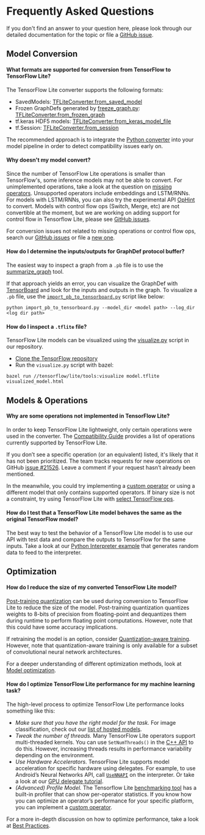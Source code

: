 # Frequently Asked Questions

If you don't find an answer to your question here, please look through our
detailed documentation for the topic or file a
[GitHub issue](https://github.com.cnpmjs.org/tensorflow/tensorflow/issues).

## Model Conversion

#### What formats are supported for conversion from TensorFlow to TensorFlow Lite?

The TensorFlow Lite converter supports the following formats:

*   SavedModels:
    [TFLiteConverter.from_saved_model](../convert/python_api.md#exporting_a_savedmodel_)
*   Frozen GraphDefs generated by
    [freeze_graph.py](https://github.com.cnpmjs.org/tensorflow/tensorflow/blob/master/tensorflow/python/tools/freeze_graph.py):
    [TFLiteConverter.from_frozen_graph](../convert/python_api.md#exporting_a_graphdef_from_file_)
*   tf.keras HDF5 models:
    [TFLiteConverter.from_keras_model_file](../convert/python_api.md#exporting_a_tfkeras_file_)
*   tf.Session:
    [TFLiteConverter.from_session](../convert/python_api.md#exporting_a_graphdef_from_tfsession_)

The recommended approach is to integrate the
[Python converter](../convert/python_api.md) into your model pipeline in order to
detect compatibility issues early on.

#### Why doesn't my model convert?

Since the number of TensorFlow Lite operations is smaller than TensorFlow's,
some inference models may not be able to convert. For unimplemented operations,
take a look at the question on
[missing operators](faq.md#why-are-some-operations-not-implemented-in-tensorflow-lite).
Unsupported operators include embeddings and LSTM/RNNs. For models with
LSTM/RNNs, you can also try the experimental API
[OpHint](https://www.tensorflow.org/api_docs/python/tf/lite/OpHint) to convert.
Models with control flow ops (Switch, Merge, etc) are not convertible at the
moment, but we are working on adding support for control flow in Tensorflow
Lite, please see
[GitHub issues](https://github.com.cnpmjs.org/tensorflow/tensorflow/issues/28485).

For conversion issues not related to missing operations or control flow ops,
search our
[GitHub issues](https://github.com.cnpmjs.org/tensorflow/tensorflow/issues?q=label%3Acomp%3Alite+)
or file a [new one](https://github.com.cnpmjs.org/tensorflow/tensorflow/issues).

#### How do I determine the inputs/outputs for GraphDef protocol buffer?

The easiest way to inspect a graph from a `.pb` file is to use the
[summarize_graph](https://github.com.cnpmjs.org/tensorflow/tensorflow/blob/master/tensorflow/tools/graph_transforms/README.md#inspecting-graphs)
tool.

If that approach yields an error, you can visualize the GraphDef with
[TensorBoard](https://www.tensorflow.org/guide/summaries_and_tensorboard) and
look for the inputs and outputs in the graph. To visualize a `.pb` file, use the
[`import_pb_to_tensorboard.py`](https://github.com.cnpmjs.org/tensorflow/tensorflow/blob/master/tensorflow/python/tools/import_pb_to_tensorboard.py)
script like below:

```
python import_pb_to_tensorboard.py --model_dir <model path> --log_dir <log dir path>
```

#### How do I inspect a `.tflite` file?

TensorFlow Lite models can be visualized using the
[visualize.py](https://github.com.cnpmjs.org/tensorflow/tensorflow/blob/master/tensorflow/lite/tools/visualize.py)
script in our repository.

*   [Clone the TensorFlow repository](https://www.tensorflow.org/install/source)
*   Run the `visualize.py` script with bazel:

```
bazel run //tensorflow/lite/tools:visualize model.tflite visualized_model.html
```

## Models & Operations

#### Why are some operations not implemented in TensorFlow Lite?

In order to keep TensorFlow Lite lightweight, only certain operations were used
in the converter. The [Compatibility Guide](ops_compatibility.md) provides a
list of operations currently supported by TensorFlow Lite.

If you don’t see a specific operation (or an equivalent) listed, it's likely
that it has not been prioritized. The team tracks requests for new operations on
GitHub [issue #21526](https://github.com.cnpmjs.org/tensorflow/tensorflow/issues/21526).
Leave a comment if your request hasn’t already been mentioned.

In the meanwhile, you could try implementing a
[custom operator](ops_custom.md) or using a different model that only
contains supported operators. If binary size is not a constraint, try using
TensorFlow Lite with [select TensorFlow ops](ops_select.md).

#### How do I test that a TensorFlow Lite model behaves the same as the original TensorFlow model?

The best way to test the behavior of a TensorFlow Lite model is to use our API
with test data and compare the outputs to TensorFlow for the same inputs. Take a
look at our [Python Interpreter example](../convert/python_api.md) that generates
random data to feed to the interpreter.

## Optimization

#### How do I reduce the size of my converted TensorFlow Lite model?

[Post-training quantization](../performance/post_training_quantization.md) can be
used during conversion to TensorFlow Lite to reduce the size of the model.
Post-training quantization quantizes weights to 8-bits of precision from
floating-point and dequantizes them during runtime to perform floating point
computations. However, note that this could have some accuracy implications.

If retraining the model is an option, consider
[Quantization-aware training](https://github.com.cnpmjs.org/tensorflow/tensorflow/tree/r1.13/tensorflow/contrib/quantize).
However, note that quantization-aware training is only available for a subset of
convolutional neural network architectures.

For a deeper understanding of different optimization methods, look at
[Model optimization](../performance/model_optimization.md).

#### How do I optimize TensorFlow Lite performance for my machine learning task?

The high-level process to optimize TensorFlow Lite performance looks something
like this:

*   *Make sure that you have the right model for the task.* For image
    classification, check out our [list of hosted models](hosted_models.md).
*   *Tweak the number of threads.* Many TensorFlow Lite operators support
    multi-threaded kernels. You can use `SetNumThreads()` in the
    [C++ API](https://github.com.cnpmjs.org/tensorflow/tensorflow/blob/master/tensorflow/lite/interpreter.h#L345)
    to do this. However, increasing threads results in performance variability
    depending on the environment.
*   *Use Hardware Accelerators.* TensorFlow Lite supports model acceleration for
    specific hardware using delegates. For example, to use Android’s Neural
    Networks API, call
    [`UseNNAPI`](https://github.com.cnpmjs.org/tensorflow/tensorflow/blob/master/tensorflow/lite/interpreter.h#L343)
    on the interpreter. Or take a look at our
    [GPU delegate tutorial](../performance/gpu.md).
*   *(Advanced) Profile Model.* The Tensorflow Lite
    [benchmarking tool](https://github.com.cnpmjs.org/tensorflow/tensorflow/tree/master/tensorflow/lite/tools/benchmark)
    has a built-in profiler that can show per-operator statistics. If you know
    how you can optimize an operator’s performance for your specific platform,
    you can implement a [custom operator](ops_custom.md).

For a more in-depth discussion on how to optimize performance, take a look at
[Best Practices](../performance/best_practices.md).
